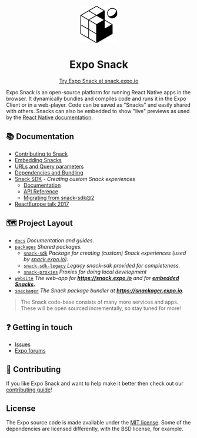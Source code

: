 <!-- Banner Image -->

<p align="center">
  <img src="./logo.svg" width="100px" />
  <h1 align="center">
    Expo Snack
  </h1>
</p>

<p align="center">
  <a href="https://snack.expo.io">Try Expo Snack at snack.expo.io</a>
</p>

Expo Snack is an open-source platform for running React Native apps in the browser. It dynamically bundles and compiles code and runs it in the Expo Client or in a web-player. Code can be saved as "Snacks" and easily shared with others. Snacks can also be embedded to show "live" previews as used by the [React Native documentation](https://reactnative.dev/docs/getting-started).

<!--
> Requesting snacks in bug reports gives your users an easy, lightweight way to give you a minimal, complete, and verifiable example (https://stackoverflow.com/help/minimal-reproducible-example) and allows you to spend more time fixing real issues in your project rather than staring at copy pasted code or cloning someone's repository that may or may not demonstrate a real issue with your project.
-->

## 📚 Documentation

- [Contributing to Snack](./CONTRIBUTING.md)
- [Embedding Snacks](./docs/embedding-snacks.md)
- [URLs and Query parameters](./docs/url-query-parameters.md)
- [Dependencies and Bundling](./docs/dependencies-bundling.md)
- [Snack SDK](./packages/snack-sdk) *- Creating custom Snack experiences*
  - [Documentation](./docs/snack-sdk.md)
  - [API Reference](./docs/snack-sdk-api/README.md)
  - [Migrating from snack-sdk@2](./docs/snack-sdk-migration.md)
- [ReactEurope talk 2017](https://www.youtube.com/watch?v=U0vnAW4UNXE)

<!--
Internal documentation
- [Upgrade Snack to new Expo SDK](./docs/expo-sdk-upgrade.md)
-->

## 🗺 Project Layout

- [`docs`](/docs) *Documentation and guides.*
- [`packages`](/packages) *Shared packages.*
  - [`snack-sdk`](/packages/snack-sdk) *Package for creating (custom) Snack experiences (used by [snack.expo.io](https://snack.expo.io)).*
  - [`snack-sdk-legacy`](/packages/snack-sdk-legacy) *Legacy snack-sdk provided for completeness.*
  - [`snack-proxies`](/packages/snack-proxies) *Proxies for doing local development*
- [`website`](/website) *The web-app for **https://snack.expo.io** and for **[embedded Snacks](https://snack.expo.io/embedded).***
- [`snackager`](/snackager) *The Snack package bundler at **https://snackager.expo.io**.*

> The Snack code-base consists of many more services and apps. These will be open sourced incrementally, so stay tuned for more!

<!--
- [`runtime`](/runtime) *The Snack runtime app and web-player.*
-->

## ❓ Getting in touch

- [Issues](https://github.com/expo/snack/issues)
- [Expo forums](https://forums.expo.io/c/snack)

## 👏 Contributing

If you like Expo Snack and want to help make it better then check out our [contributing guide](./CONTRIBUTING.md)!

## License

The Expo source code is made available under the [MIT license](LICENSE). Some of the dependencies are licensed differently, with the BSD license, for example.
